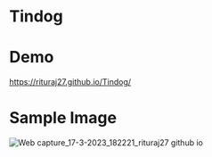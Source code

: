 # Tindog
# Demo
https://rituraj27.github.io/Tindog/
# Sample Image
![Web capture_17-3-2023_182221_rituraj27 github io](https://github.com/Rituraj27/Tindog/assets/104149080/0c9f5828-443e-4bfd-92b8-d9a57139fbdd)
